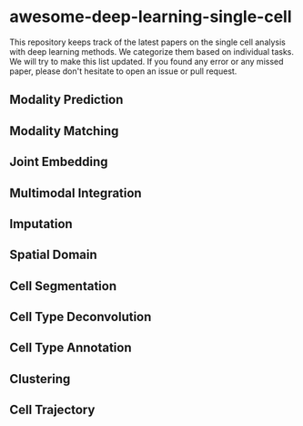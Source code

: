 # awesome-deep-learning-single-cell

This repository keeps track of the latest papers on the single cell analysis with deep learning methods. We categorize them based on individual tasks.
We will try to make this list updated. If you found any error or any missed paper, please don't hesitate to open an issue or pull request.

## Modality Prediction


## Modality Matching


## Joint Embedding


## Multimodal Integration


## Imputation


## Spatial Domain


## Cell Segmentation


## Cell Type Deconvolution


## Cell Type Annotation 


## Clustering


## Cell Trajectory 


